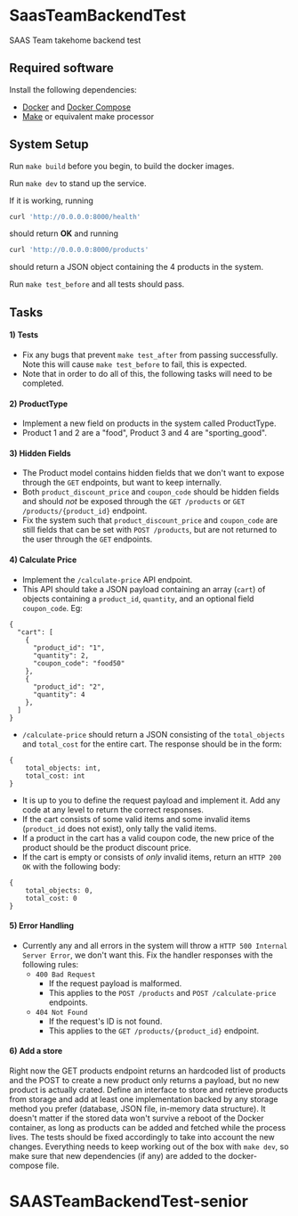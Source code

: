 # SaasTeamBackendTest
SAAS Team takehome backend test

## Required software

Install the following dependencies:

- [Docker](https://docs.docker.com/get-docker/) and [Docker Compose](https://docs.docker.com/compose/install/)
- [Make](https://www.gnu.org/software/make/) or equivalent make processor

## System Setup

Run `make build` before you begin, to build the docker images. 

Run `make dev` to stand up the service.

If it is working, running 

```bash
curl 'http://0.0.0.0:8000/health'
```
should return **OK** and running 

```bash
curl 'http://0.0.0.0:8000/products'

```
should return a JSON object containing the 4 products in the system.

Run `make test_before` and all tests should pass.

## Tasks

#### 1) Tests
* Fix any bugs that prevent `make test_after` from passing successfully. Note this will cause `make test_before` to fail, this is expected.
* Note that in order to do all of this, the following tasks will need to be completed.

#### 2) ProductType
* Implement a new field on products in the system called ProductType.
* Product 1 and 2 are a "food", Product 3 and 4 are "sporting_good".

#### 3) Hidden Fields
* The Product model contains hidden fields that we don't want to expose through the `GET` endpoints, but want to keep internally.
* Both `product_discount_price` and `coupon_code` should be hidden fields and should _not_ be exposed through the `GET /products` or `GET /products/{product_id}` endpoint.
* Fix the system such that `product_discount_price` and `coupon_code` are still fields that can be set with `POST /products`, but are not returned to the user through the `GET` endpoints.

#### 4) Calculate Price
* Implement the `/calculate-price` API endpoint.
* This API should take a JSON payload containing an array (`cart`) of objects containing a `product_id`, `quantity`, and an optional field `coupon_code`. Eg:
```
{
  "cart": [
    {
      "product_id": "1",
      "quantity": 2,
      "coupon_code": "food50"
    },
    {
      "product_id": "2",
      "quantity": 4      
    },
  ]
}
```
* `/calculate-price` should return a JSON consisting of the `total_objects` and `total_cost` for the entire cart. The response should be in the form:
```
{
	total_objects: int,
	total_cost: int
}
```
* It is up to you to define the request payload and implement it. Add any code at any level to return the correct responses.
* If the cart consists of some valid items and some invalid items (`product_id` does not exist), only tally the valid items.
* If a product in the cart has a valid coupon code, the new price of the product should be the product discount price.
* If the cart is empty or consists of _only_ invalid items, return an `HTTP 200 OK` with the following body:
```
{
	total_objects: 0,
	total_cost: 0
}
```
#### 5) Error Handling
* Currently any and all errors in the system will throw a `HTTP 500 Internal Server Error`, we don't want this. Fix the handler responses with the following rules:
	* `400 Bad Request`
		* If the request payload is malformed.
		* This applies to the `POST /products` and `POST /calculate-price` endpoints.
	* `404 Not Found`
		* If the request's ID is not found.
		* This applies to the `GET /products/{product_id}` endpoint.

#### 6) Add a store
Right now the GET products endpoint returns an hardcoded list of products and the POST to create a new product only returns a payload, but no new product is actually crated. Define an interface to store and retrieve products from storage and add at least one implementation backed by any storage method you prefer (database, JSON file, in-memory data structure). It doesn't matter if the stored data won't survive a reboot of the Docker container, as long as products can be added and fetched while the process lives. The tests should be fixed accordingly to take into account the new changes. Everything needs to keep working out of the box with `make dev`, so make sure that new dependencies (if any) are added to the docker-compose file.
# SAASTeamBackendTest-senior
